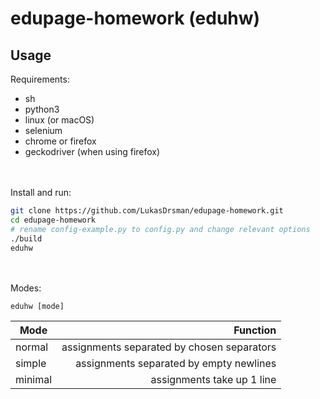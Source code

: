 # edupage-homework (eduhw)
## Usage
Requirements:
* sh
* python3
* linux (or macOS)
* selenium
* chrome or firefox
* geckodriver (when using firefox)

<br/> <br/>
Install and run:
```sh
git clone https://github.com/LukasDrsman/edupage-homework.git
cd edupage-homework
# rename config-example.py to config.py and change relevant options
./build
eduhw
```
<br/><br/>
Modes:
```
eduhw [mode]
```
| Mode          | Function                                    |
| ------------- |--------------:                              |
| normal        | assignments separated by chosen separators  |
| simple        | assignments separated by empty newlines     |
| minimal       | assignments take up 1 line                  |
<br>
